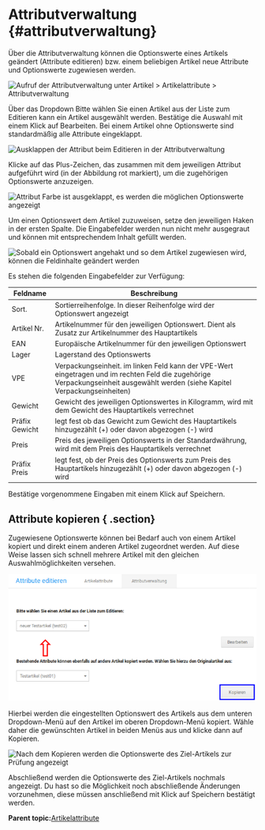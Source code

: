 # Attributverwaltung {#attributverwaltung}

Über die Attributverwaltung können die Optionswerte eines Artikels geändert \(Attribute editieren\) bzw. einem beliebigen Artikel neue Attribute und Optionswerte zugewiesen werden.

![](Bilder/Attributverwaltung.png "Aufruf der Attributverwaltung unter Artikel >
      Artikelattribute > Attributverwaltung")

Über das Dropdown Bitte wählen Sie einen Artikel aus der Liste zum Editieren kann ein Artikel ausgewählt werden. Bestätige die Auswahl mit einem Klick auf Bearbeiten. Bei einem Artikel ohne Optionswerte sind standardmäßig alle Attribute eingeklappt.

![](Bilder/AttributeEditieren.png "Ausklappen der Attribut beim Editieren in der
      Attributverwaltung")

Klicke auf das Plus-Zeichen, das zusammen mit dem jeweiligen Attribut aufgeführt wird \(in der Abbildung rot markiert\), um die zugehörigen Optionswerte anzuzeigen.

![](Bilder/AttributeEditieren_.png "Attribut Farbe ist ausgeklappt, es werden die
      möglichen Optionswerte angezeigt")

Um einen Optionswert dem Artikel zuzuweisen, setze den jeweiligen Haken in der ersten Spalte. Die Eingabefelder werden nun nicht mehr ausgegraut und können mit entsprechendem Inhalt gefüllt werden.

![](Bilder/AttributeEditieren_Optionswert.png "Sobald ein Optionswert angehakt und so dem Artikel zugewiesen
      wird, können die Feldinhalte geändert werden")

Es stehen die folgenden Eingabefelder zur Verfügung:

|Feldname|Beschreibung|
|--------|------------|
|Sort.|Sortierreihenfolge. In dieser Reihenfolge wird der Optionswert angezeigt|
|Artikel Nr.|Artikelnummer für den jeweiligen Optionswert. Dient als Zusatz zur Artikelnummer des Hauptartikels|
|EAN|Europäische Artikelnummer für den jeweiligen Optionswert|
|Lager|Lagerstand des Optionswerts|
|VPE|Verpackungseinheit. im linken Feld kann der VPE-Wert eingetragen und im rechten Feld die zugehörige Verpackungseinheit ausgewählt werden \(siehe Kapitel Verpackungseinheiten\)|
|Gewicht|Gewicht des jeweiligen Optionswertes in Kilogramm, wird mit dem Gewicht des Hauptartikels verrechnet|
|Präfix Gewicht|legt fest ob das Gewicht zum Gewicht des Hauptartikels hinzugezählt \(+\) oder davon abgezogen \(-\) wird|
|Preis|Preis des jeweiligen Optionswerts in der Standardwährung, wird mit dem Preis des Hauptartikels verrechnet|
|Präfix Preis|legt fest, ob der Preis des Optionswerts zum Preis des Hauptartikels hinzugezählt \(+\) oder davon abgezogen \(-\) wird|

Bestätige vorgenommene Eingaben mit einem Klick auf Speichern.

## Attribute kopieren { .section}

Zugewiesene Optionswerte können bei Bedarf auch von einem Artikel kopiert und direkt einem anderen Artikel zugeordnet werden. Auf diese Weise lassen sich schnell mehrere Artikel mit den gleichen Auswahlmöglichkeiten versehen.

![](Bilder/AttributeKopieren_.png "Kopieren der Optionswerte")

Hierbei werden die eingestellten Optionswert des Artikels aus dem unteren Dropdown-Menü auf den Artikel im oberen Dropdown-Menü kopiert. Wähle daher die gewünschten Artikel in beiden Menüs aus und klicke dann auf Kopieren.

![](Bilder/AttributeKopiert.png "Nach dem Kopieren werden die Optionswerte des Ziel-Artikels zur
        Prüfung angezeigt")

Abschließend werden die Optionswerte des Ziel-Artikels nochmals angezeigt. Du hast so die Möglichkeit noch abschließende Änderungen vorzunehmen, diese müssen anschließend mit Klick auf Speichern bestätigt werden.

**Parent topic:**[Artikelattribute](8_3_Artikelattribute.md)

